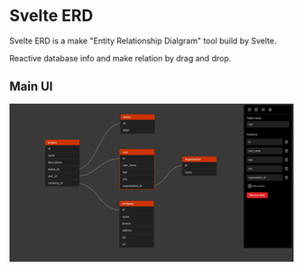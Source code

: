 # Svelte ERD
Svelte ERD is a make "Entity Relationship Dialgram" tool build by Svelte.

Reactive database info and make relation by drag and drop.


## Main UI
![UI](/readme/screen1.png)
